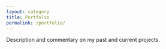 ```yaml
---
layout: category
title: Portfolio
permalink: /portfolio/
---
```


Description and commentary on my past and current projects.
